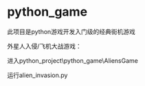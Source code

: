 # python_game
此项目是python游戏开发入门级的经典街机游戏

外星人入侵/飞机大战游戏：

进入python_project\python_game\AliensGame

运行alien_invasion.py
